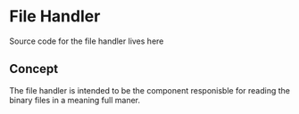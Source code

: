 # File Handler

Source code for the file handler lives here

## Concept
The file handler is intended to be the component responisble for reading the binary files in a meaning full maner.
